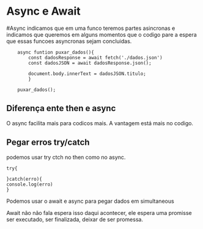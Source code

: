 # Async e Await
#Async 
indicamos que em uma funco teremos partes asincronas e indicamos que queremos em alguns momentos que o codigo pare a espera que essas funcoes asyncronas sejam concluidas. 
```
    async funtion puxar_dados(){
        const dadosResponse = await fetch('./dados.json')
        const dadosJSON = await dadosResponse.json();

        document.body.innerText = dadosJSON.titulo;
        }
        
    puxar_dados();
```

## Diferença ente then e async
O async facilita mais para codicos mais.
A vantagem está mais no codigo.

## Pegar erros try/catch
podemos usar try ctch no then como no async.

```
try{

}catch(erro){
console.log(erro)
}

```

Podemos usar o await e async para pegar dados em simultaneous

Await não não fala espera isso daqui acontecer, ele espera uma promisse ser executado, ser finalizada, deixar de ser promessa.